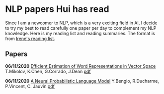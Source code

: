 

# NLP papers Hui has read

Since I am a newcomer to NLP, which is a very exciting field in AI, I decide to try my best to read carefully one paper per day to complement my NLP knowledge. Here is my reading list and reading summaries. The format is from [Irene's reading list](https://github.com/irenetrampoline/papers).

## Papers

**06/11/2020** [Efficient Estimation of Word Representations in Vector Space](./writeups/Word2vec.md) T.Mikolov, K.Chen, G.Corrado, J.Dean [pdf](https://arxiv.org/abs/1301.3781)

**06/11/2020** [A Neural Probabilistic Language Model](./writeups/NNLM.md) Y.Bengio, R.Ducharme, P.Vincent, C. Jauvin [pdf](http://www.jmlr.org/papers/volume3/bengio03a/bengio03a.pdf)







